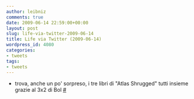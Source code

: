 ```yaml
---
author: leibniz
comments: true
date: 2009-06-14 22:59:00+00:00
layout: post
slug: life-via-twitter-2009-06-14
title: Life via Twitter (2009-06-14)
wordpress_id: 4080
categories:
- tweets
tags:
- tweets
---
```



	
  * trova, anche un po' sorpreso, i tre libri di "Atlas Shrugged" tutti insieme grazie al 3x2 di Bol [#](http://twitter.com/leibniz/statuses/2165250261)


